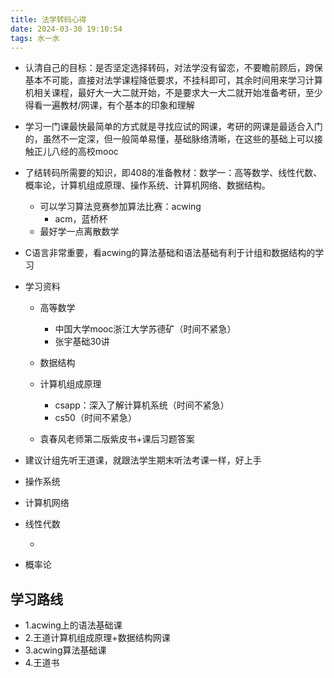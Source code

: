 ```yaml
---
title: 法学转码心得
date: 2024-03-30 19:10:54
tags: 水一水
---
```




* 认清自己的目标：是否坚定选择转码，对法学没有留恋，不要瞻前顾后，跨保基本不可能，直接对法学课程降低要求，不挂科即可，其余时间用来学习计算机相关课程，最好大一大二就开始，不是要求大一大二就开始准备考研，至少得看一遍教材/网课，有个基本的印象和理解
* 学习一门课最快最简单的方式就是寻找应试的网课，考研的网课是最适合入门的，虽然不一定深，但一般简单易懂，基础脉络清晰，在这些的基础上可以接触正儿八经的高校mooc
* 了结转码所需要的知识，即408的准备教材：数学一：高等数学、线性代数、概率论，计算机组成原理、操作系统、计算机网络、数据结构。

  * 可以学习算法竞赛参加算法比赛：acwing
    * acm，蓝桥杯
  * 最好学一点离散数学
* C语言非常重要，看acwing的算法基础和语法基础有利于计组和数据结构的学习
* 学习资料

  * 高等数学

    * 中国大学mooc浙江大学苏德矿（时间不紧急）
    * 张宇基础30讲

  * 数据结构

  * 计算机组成原理

    * csapp：深入了解计算机系统（时间不紧急）
    * cs50（时间不紧急）
  * 袁春风老师第二版紫皮书+课后习题答案
* 建议计组先听王道课，就跟法学生期末听法考课一样，好上手
* 操作系统
* 计算机网络
* 线性代数
  
  * 
* 概率论  

## 学习路线

* 1.acwing上的语法基础课
* 2.王道计算机组成原理+数据结构网课
* 3.acwing算法基础课
* 4.王道书